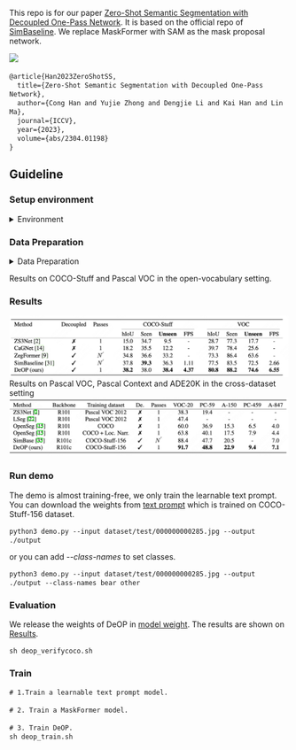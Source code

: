 
   <!-- ```
   #创建conda环境
   conda create --name deop python=3.7
   conda activate deop
   conda install pytorch==1.8.0 torchvision==0.9.0 torchaudio==0.8.0 -c pytorch

   
   conda install -c conda-forge yacs
   conda install tensorboard
   conda install pydot
   conda install iopath
   tabulate
   iopath<0.1.9 and >=0.1.7
   fvcore<0.1.4 and >=0.1.3
   timm
   wandb
   python -m pip install detectron2 -f https://dl.fbaipublicfiles.com/detectron2/wheels/cu102/torch1.8/index.html
   ``` -->



This repo is for our paper [Zero-Shot Semantic Segmentation with Decoupled One-Pass Network](https://arxiv.org/pdf/2304.01198.pdf). It is based on the official repo of [SimBaseline](https://github.com/MendelXu/zsseg.baseline).
We replace MaskFormer with SAM as the mask proposal network.

![](resources/deop.png)
<!-- <iframe src="resources/framework6.pdf" width="500" height="375"></iframe> -->

```
@article{Han2023ZeroShotSS,
  title={Zero-Shot Semantic Segmentation with Decoupled One-Pass Network},
  author={Cong Han and Yujie Zhong and Dengjie Li and Kai Han and Lin Ma},
  journal={ICCV},
  year={2023},
  volume={abs/2304.01198}
}
```

## Guideline
### Setup environment
<details>
  <summary> Environment </summary>
  
  ```bash
  conda create --name deop python=3.7
  conda activate deop
  conda install pytorch==1.8.0 torchvision==0.9.0 torchaudio==0.8.0 -c pytorch
  pip install detectron2 -f https://dl.fbaipublicfiles.com/detectron2/wheels/cu102/torch1.8/index.html
  pip install mmcv==1.3.14
  
  #FurtherMore, install the modified clip package.
  cd third_party/CLIP
  python -m pip install -Ue .

  ```
</details>

### Data Preparation
<details>
  <summary> Data Preparation</summary>

  In our experiments, four datasets are used. For Cityscapes and ADE20k, follow the tutorial in [MaskFormer](https://github.com/facebookresearch/MaskFormer).
- For COCO Stuff 164k:
  - Download data from the offical dataset website and extract it like below.
     ```bash
     Datasets/
          coco/
               #http://images.cocodataset.org/zips/train2017.zip
               train2017/ 
               #http://images.cocodataset.org/zips/val2017.zip
               val2017/   
               #http://images.cocodataset.org/annotations/annotations_trainval2017.zip
               annotations/ 
               #http://calvin.inf.ed.ac.uk/wp-content/uploads/data/cocostuffdataset/stuffthingmaps_trainval2017.zip
               stuffthingmaps/ 
     ```
  - Format the data to detecttron2 style and split it into Seen (Base) subset and Unseen (Novel) subset.
     ```bash
     python datasets/prepare_coco_stuff_164k_sem_seg.py datasets/coco

     python tools/mask_cls_collect.py datasets/coco/stuffthingmaps_detectron2/train2017_base datasets/coco/stuffthingmaps_detectron2/train2017_base_label_count.pkl
     
     python tools/mask_cls_collect.py datasets/coco/stuffthingmaps_detectron2/val2017 datasets/coco/stuffthingmaps_detectron2/val2017_label_count.pkl
     ```   
- For Pascal VOC 11k:
  - Download data from the offical dataset website and extract it like below.
  ```bash
  datasets/
     VOC2012/
          #http://host.robots.ox.ac.uk/pascal/VOC/voc2012/VOCtrainval_11-May-2012.tar
          JPEGImages/
          val.txt
          #http://home.bharathh.info/pubs/codes/SBD/download.html
          SegmentationClassAug/
          #https://gist.githubusercontent.com/sun11/2dbda6b31acc7c6292d14a872d0c90b7/raw/5f5a5270089239ef2f6b65b1cc55208355b5acca/trainaug.txt
          train.txt
          
  ```
  - Format the data to detecttron2 style and split it into Seen (Base) subset and Unseen (Novel) subset.
  ```bash
  python datasets/prepare_voc_sem_seg.py datasets/VOC2012

  python tools/mask_cls_collect.py datasets/VOC2012/annotations_detectron2/train datasets/VOC2012/annotations_detectron2/train_base_label_count.json

  python tools/mask_cls_collect.py datasets/VOC2012/annotations_detectron2/val datasets/VOC2012/annotations_detectron2/val_label_count.json
  ```

</details>

Results on COCO-Stuff and Pascal VOC in the open-vocabulary setting.
### Results 
<a name="resdataset"></a>
![](resources/results-intradataset.jpg)
Results on Pascal VOC, Pascal Context and ADE20K in the cross-dataset setting
![](resources/results-crossdataset.jpg)
### Run demo
  The demo is almost training-free, we only train the learnable text prompt. You can download the weights from [text prompt](https://drive.google.com/file/d/1b6kzLks12ONQPT6wVJsM8ZLrd_GB0br8/view?usp=drive_link) which is trained on COCO-Stuff-156 dataset.
  ```
  python3 demo.py --input dataset/test/000000000285.jpg --output ./output
  ```
  or you can add *--class-names* to set classes. 
  ```
  python3 demo.py --input dataset/test/000000000285.jpg --output ./output --class-names bear other
  ```

### Evaluation
We release the weights of DeOP in [model weight](https://drive.google.com/file/d/1TN1krQWPxbDFtpTFlEpGOf40FRByKwf4/view?usp=drive_link). The results are shown on [Results](#resdataset).
```
sh deop_verifycoco.sh
```
### Train
```
# 1.Train a learnable text prompt model.

# 2. Train a MaskFormer model.

# 3. Train DeOP.
sh deop_train.sh
```